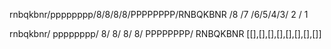 rnbqkbnr/pppppppp/8/8/8/8/PPPPPPPP/RNBQKBNR
    /8      /7   /6/5/4/3/   2    /    1



rnbqkbnr/
pppppppp/
8/
8/
8/
8/
PPPPPPPP/
RNBQKBNR
[[],[],[],[],[],[],[],[]]